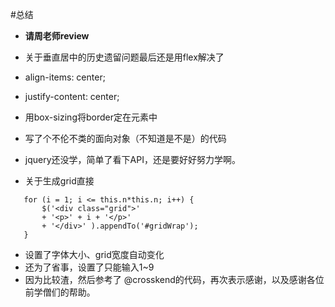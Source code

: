 #总结
- **请周老师review**
- 关于垂直居中的历史遗留问题最后还是用flex解决了
 - align-items: center;
 - justify-content: center;
 
- 用box-sizing将border定在元素中 
- 写了个不伦不类的面向对象（不知道是不是）的代码
 - jquery还没学，简单了看下API，还是要好好努力学啊。
 - 关于生成grid直接 
 
 ```var i;
	for (i = 1; i <= this.n*this.n; i++) {
		$('<div class="grid">'
		+ '<p>' + i + '</p>'
		+ '</div>' ).appendTo('#gridWrap');
	}
 ```

 - 设置了字体大小、grid宽度自动变化
 - 还为了省事，设置了只能输入1~9
- 因为比较渣，然后参考了 @crosskend的代码，再次表示感谢，以及感谢各位前学僧们的帮助。